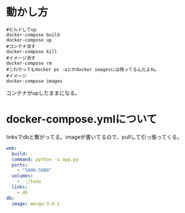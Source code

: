 
# 動かし方


```
#ビルドしてup
docker-compose build
docker-compose up
#コンテナ消す
docker-compose kill
#イメージ消す
docker-compose rm
#これやってもdocker ps -aとかdocker imagesには残ってるんだよね。
#イメージ
docker-compose images
```

コンテナがupしたままになる。


# docker-compose.ymlについて

linksでdbと繋がってる。imageが書いてるので、pullして引っ張ってくる。


```:docker-compose.yml
web:
  build: .
  command: python -u app.py
  ports:
    - "5000:5000"
  volumes:
    - .:/todo
  links:
    - db
db:
  image: mongo:3.0.2
```


